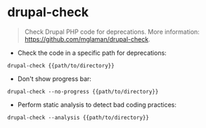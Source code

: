 # drupal-check

> Check Drupal PHP code for deprecations.
> More information: <https://github.com/mglaman/drupal-check>.

- Check the code in a specific path for deprecations:

`drupal-check {{path/to/directory}}`

- Don't show progress bar:

`drupal-check --no-progress {{path/to/directory}}`

- Perform static analysis to detect bad coding practices:

`drupal-check --analysis {{path/to/directory}}`
